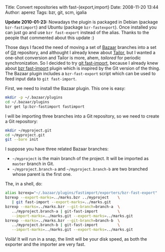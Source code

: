 Title: Convert repositories with fast-{export,import}
Date: 2008-11-20 13:44
Author: aperez
Tags: bzr, git, scm, igalia

**Update 2010-01-23:** Nowadays the plugin is packaged in Debian
(package `bzr-fastimport`) and Ubuntu (package `bzr-fastexport`). Once
installed you can just go and use `bzr fast-export` instead of the
alias. Thanks to the people that commented about this update :)

Those days I faced the need of moving a set of [Bazaar][] branches into
a set of [Git][] repository, and althought I already knew about
[Tailor][], but I wanted a one-shot conversion and Tailor is more, ahem,
*tailored* for periodic synchronization. So I decided to try [git
fast-import][], because I already knew about [bzr fast-import][] plugin
which is inspired by the Git version of the thing. The Bazaar plugin
includes a `bzr-fast-export` script which can be used to feed input data
to `git fast-import`.

First, we need to install the Bazaar plugin. This one is easy:

```bash
mkdir -p ~/.bazaar/plugins
cd ~/.bazaar/plugins
bzr get lp:bzr-fastimport fastimport
```

I will be importing three branches into a Git repository, so we need to
create a Git repository:

```bash
mkdir ~/myproject.git
cd ~/myproject.git
git --bare init
```

I suppose you have three related Bazaar branches:

- `~/myproject` is the main branch of the project. It will be imported
  as `master` branch in Git.
- `~/myproject.branch-a` and `~/myproject.branch-b` are two branched
  whose parent is the first one.


The, in a shell, do:

```bash
alias bzrexp="~/.bazaar/plugins/fastimport/exporters/bzr-fast-export"
bzrexp --export-marks=../marks.bzr ../myproject    \
   | git fast-import --export-marks=../marks.git
bzrexp --marks=../marks.bzr --git-branch=branch-a  \
   ../myproject.branch-a | git-fast-import         \
   --import-marks=../marks.git --export-marks=../marks.git
bzrexp --marks=../marks.bzr --git-branch=branch-b  \
   ../myproject.branch-b | git-fast-import         \
   --import-marks=../marks.git --export-marks=../marks.git
```

Voilà! It will run in a snap, the limit will be your disk speed, as both
the exporter and the importer are very fast.

  [Bazaar]: http://bazaar-vcs.org
  [Git]: http://git.or.cz
  [Tailor]: http://progetti.arstecnica.it/tailor
  [git fast-import]: http://www.kernel.org/pub/software/scm/git/docs/git-fast-import.html
  [bzr fast-import]: http://bazaar-vcs.org/BzrFastImport

